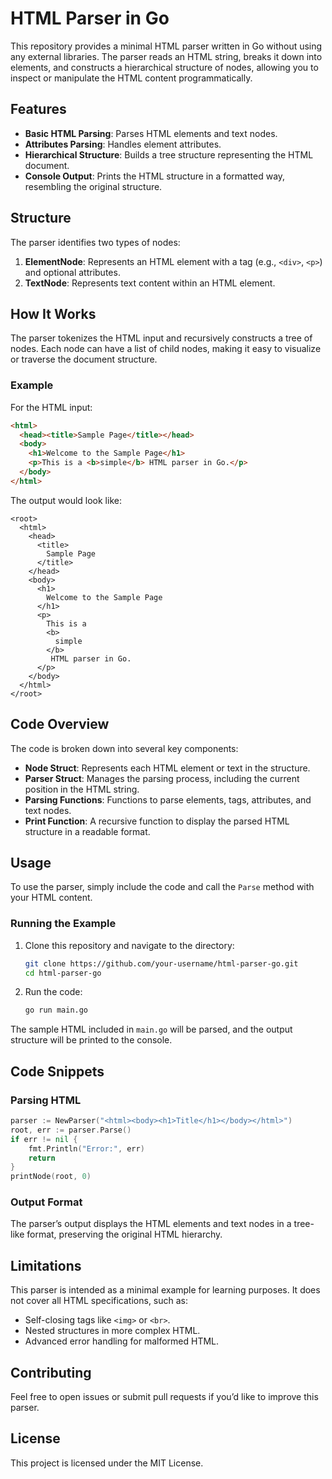 # HTML Parser in Go

This repository provides a minimal HTML parser written in Go without using any external libraries. The parser reads an HTML string, breaks it down into elements, and constructs a hierarchical structure of nodes, allowing you to inspect or manipulate the HTML content programmatically.

## Features

- **Basic HTML Parsing**: Parses HTML elements and text nodes.
- **Attributes Parsing**: Handles element attributes.
- **Hierarchical Structure**: Builds a tree structure representing the HTML document.
- **Console Output**: Prints the HTML structure in a formatted way, resembling the original structure.

## Structure

The parser identifies two types of nodes:

1. **ElementNode**: Represents an HTML element with a tag (e.g., `<div>`, `<p>`) and optional attributes.
2. **TextNode**: Represents text content within an HTML element.

## How It Works

The parser tokenizes the HTML input and recursively constructs a tree of nodes. Each node can have a list of child nodes, making it easy to visualize or traverse the document structure.

### Example

For the HTML input:

```html
<html>
  <head><title>Sample Page</title></head>
  <body>
    <h1>Welcome to the Sample Page</h1>
    <p>This is a <b>simple</b> HTML parser in Go.</p>
  </body>
</html>
```

The output would look like:

```plaintext
<root>
  <html>
    <head>
      <title>
        Sample Page
      </title>
    </head>
    <body>
      <h1>
        Welcome to the Sample Page
      </h1>
      <p>
        This is a 
        <b>
          simple
        </b>
         HTML parser in Go.
      </p>
    </body>
  </html>
</root>
```

## Code Overview

The code is broken down into several key components:

- **Node Struct**: Represents each HTML element or text in the structure.
- **Parser Struct**: Manages the parsing process, including the current position in the HTML string.
- **Parsing Functions**: Functions to parse elements, tags, attributes, and text nodes.
- **Print Function**: A recursive function to display the parsed HTML structure in a readable format.

## Usage

To use the parser, simply include the code and call the `Parse` method with your HTML content.

### Running the Example

1. Clone this repository and navigate to the directory:

    ```bash
    git clone https://github.com/your-username/html-parser-go.git
    cd html-parser-go
    ```

2. Run the code:

    ```bash
    go run main.go
    ```

The sample HTML included in `main.go` will be parsed, and the output structure will be printed to the console.

## Code Snippets

### Parsing HTML

```go
parser := NewParser("<html><body><h1>Title</h1></body></html>")
root, err := parser.Parse()
if err != nil {
    fmt.Println("Error:", err)
    return
}
printNode(root, 0)
```

### Output Format

The parser’s output displays the HTML elements and text nodes in a tree-like format, preserving the original HTML hierarchy.

## Limitations

This parser is intended as a minimal example for learning purposes. It does not cover all HTML specifications, such as:
- Self-closing tags like `<img>` or `<br>`.
- Nested structures in more complex HTML.
- Advanced error handling for malformed HTML.

## Contributing

Feel free to open issues or submit pull requests if you’d like to improve this parser.

## License

This project is licensed under the MIT License.
